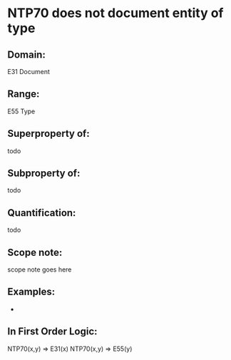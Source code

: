 # NTP70 does not document entity of type

## Domain: 

E31 Document

## Range: 

E55 Type

## Superproperty of: 

todo

## Subproperty of: 

todo

## Quantification: 

todo

## Scope note: 

scope note goes here

## Examples: 

* 

## In First Order Logic: 

NTP70(x,y) ⇒ E31(x)
NTP70(x,y) ⇒ E55(y)

